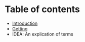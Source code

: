 # Table of contents

* [Introduction](README.md)
* [Getting](cfa-brigade-idea-framework.md)
* IDEA: An explication of terms

